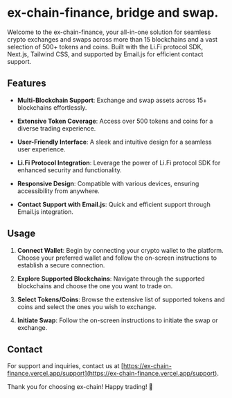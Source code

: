 # ex-chain-finance, bridge and swap.

Welcome to the ex-chain-finance, your all-in-one solution for seamless crypto exchanges and swaps across more than 15 blockchains and a vast selection of 500+ tokens and coins. Built with the Li.Fi protocol SDK, Next.js, Tailwind CSS, and supported by Email.js for efficient contact support.

## Features

- **Multi-Blockchain Support**: Exchange and swap assets across 15+ blockchains effortlessly.
  
- **Extensive Token Coverage**: Access over 500 tokens and coins for a diverse trading experience.

- **User-Friendly Interface**: A sleek and intuitive design for a seamless user experience.

- **Li.Fi Protocol Integration**: Leverage the power of Li.Fi protocol SDK for enhanced security and functionality.

- **Responsive Design**: Compatible with various devices, ensuring accessibility from anywhere.

- **Contact Support with Email.js**: Quick and efficient support through Email.js integration.

## Usage

1. **Connect Wallet**: Begin by connecting your crypto wallet to the platform. Choose your preferred wallet and follow the on-screen instructions to establish a secure connection.

2. **Explore Supported Blockchains**: Navigate through the supported blockchains and choose the one you want to trade on.

3. **Select Tokens/Coins**: Browse the extensive list of supported tokens and coins and select the ones you wish to exchange.

4. **Initiate Swap**: Follow the on-screen instructions to initiate the swap or exchange.

## Contact
For support and inquiries, contact us at [https://ex-chain-finance.vercel.app/support](https://ex-chain-finance.vercel.app/support).

Thank you for choosing ex-chain! Happy trading! 🚀
